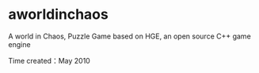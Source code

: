 aworldinchaos
=============

A world in Chaos, Puzzle Game based on HGE, an open source C++ game engine

Time created：May 2010
